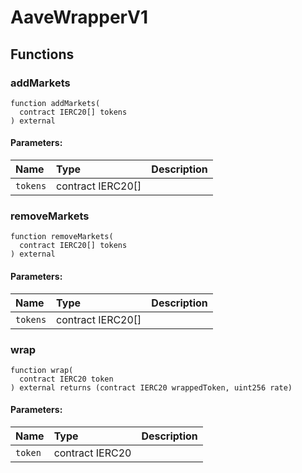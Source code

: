# AaveWrapperV1





## Functions
### addMarkets
```solidity
function addMarkets(
  contract IERC20[] tokens
) external
```


#### Parameters:
| Name | Type | Description                                                          |
| :--- | :--- | :------------------------------------------------------------------- |
|`tokens` | contract IERC20[] | 


### removeMarkets
```solidity
function removeMarkets(
  contract IERC20[] tokens
) external
```


#### Parameters:
| Name | Type | Description                                                          |
| :--- | :--- | :------------------------------------------------------------------- |
|`tokens` | contract IERC20[] | 


### wrap
```solidity
function wrap(
  contract IERC20 token
) external returns (contract IERC20 wrappedToken, uint256 rate)
```


#### Parameters:
| Name | Type | Description                                                          |
| :--- | :--- | :------------------------------------------------------------------- |
|`token` | contract IERC20 | 


